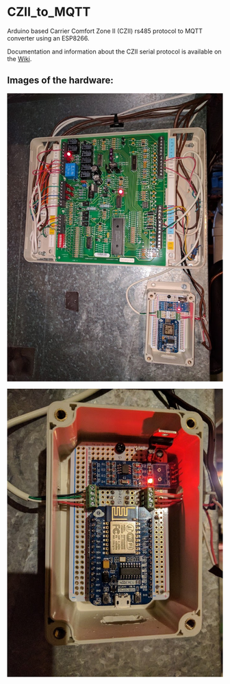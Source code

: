 # CZII_to_MQTT
Arduino based Carrier Comfort Zone II (CZII) rs485 protocol to MQTT converter using an ESP8266.

Documentation and information about the CZII serial protocol is available on the [Wiki](https://github.com/jwarcd/CZII_to_MQTT/wiki).


## Images of the hardware:

![ESP8266 conntected to CZII](/docs/czii_esp8266_1.jpg)

![ESP8266 conntected to CZII closeup](/docs/czii_esp8266_2.jpg)
